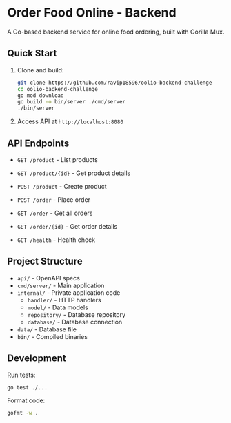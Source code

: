 # Order Food Online - Backend

A Go-based backend service for online food ordering, built with Gorilla Mux.

## Quick Start

1. Clone and build:
   ```bash
   git clone https://github.com/ravip18596/oolio-backend-challenge
   cd oolio-backend-challenge
   go mod download
   go build -o bin/server ./cmd/server
   ./bin/server
   ```

2. Access API at `http://localhost:8080`

## API Endpoints

- `GET /product` - List products
- `GET /product/{id}` - Get product details
- `POST /product` - Create product

- `POST /order` - Place order
- `GET /order` - Get all orders
- `GET /order/{id}` - Get order details
- `GET /health` - Health check

## Project Structure

- `api/` - OpenAPI specs
- `cmd/server/` - Main application
- `internal/` - Private application code
  - `handler/` - HTTP handlers
  - `model/` - Data models
  - `repository/` - Database repository
  - `database/` - Database connection
- `data/` - Database file
- `bin/` - Compiled binaries

## Development

Run tests:
```bash
go test ./...
```

Format code:
```bash
gofmt -w .
```
